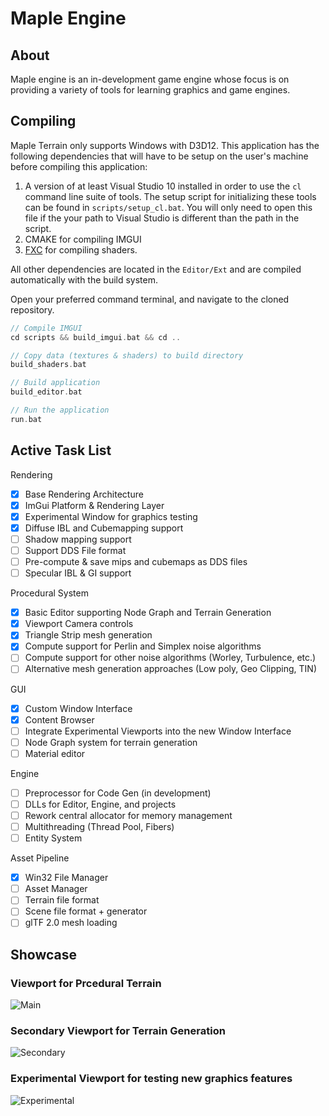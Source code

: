# Maple Engine

## About

Maple engine is an in-development game engine whose focus is on providing a variety of tools for learning graphics and game engines. 

## Compiling

Maple Terrain only supports Windows with D3D12. This application has the following dependencies that will have to be setup on the user's machine before compiling this application:
1. A version of at least Visual Studio 10 installed in order to use the `cl` command line suite of tools. The setup script for initializing these tools can be found in `scripts/setup_cl.bat`. You will only need to open this file if the your path to Visual Studio is different than the path in the script. 
2. CMAKE for compiling IMGUI
3. [FXC](https://docs.microsoft.com/en-us/windows/win32/direct3dtools/fxc) for compiling shaders. 

All other dependencies are located in the `Editor/Ext` and are compiled automatically with the build system. 

Open your preferred command terminal, and navigate to the cloned repository.
```c
// Compile IMGUI
cd scripts && build_imgui.bat && cd ..

// Copy data (textures & shaders) to build directory
build_shaders.bat

// Build application
build_editor.bat

// Run the application
run.bat
```

## Active Task List

Rendering
- [x] Base Rendering Architecture
- [x] ImGui Platform & Rendering Layer
- [x] Experimental Window for graphics testing
- [x] Diffuse IBL and Cubemapping support 
- [ ] Shadow mapping support
- [ ] Support DDS File format
- [ ] Pre-compute & save mips and cubemaps as DDS files
- [ ] Specular IBL & GI support 

Procedural System
- [x] Basic Editor supporting Node Graph and Terrain Generation
- [x] Viewport Camera controls
- [x] Triangle Strip mesh generation
- [x] Compute support for Perlin and Simplex noise algorithms
- [ ] Compute support for other noise algorithms (Worley, Turbulence, etc.)
- [ ] Alternative mesh generation approaches (Low poly, Geo Clipping, TIN) 

GUI
- [x] Custom Window Interface
- [x] Content Browser 
- [ ] Integrate Experimental Viewports into the new Window Interface
- [ ] Node Graph system for terrain generation
- [ ] Material editor

Engine
- [ ] Preprocessor for Code Gen (in development)
- [ ] DLLs for Editor, Engine, and projects
- [ ] Rework central allocator for memory management
- [ ] Multithreading (Thread Pool, Fibers)
- [ ] Entity System

Asset Pipeline 
- [x] Win32 File Manager
- [ ] Asset Manager
- [ ] Terrain file format
- [ ] Scene file format + generator
- [ ] glTF 2.0 mesh loading

## Showcase

### Viewport for Prcedural Terrain
![Main](https://github.com/dustinrhollar/MapleTerrain/blob/main/data/showcase/main_viewport.PNG)

### Secondary Viewport for Terrain Generation
![Secondary](https://github.com/dustinrhollar/MapleTerrain/blob/main/data/showcase/node_editor.PNG)

### Experimental Viewport for testing new graphics features 

![Experimental](https://github.com/dustinrhollar/MapleTerrain/blob/main/data/showcase/experimental_editor.PNG)
